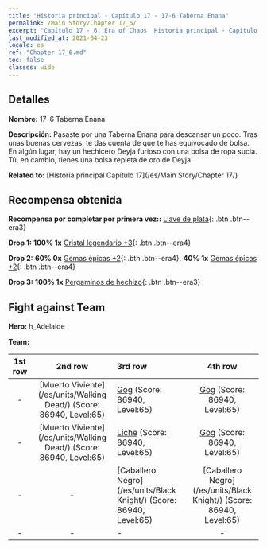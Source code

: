 ```yaml
---
title: "Historia principal - Capítulo 17 - 17-6 Taberna Enana"
permalink: /Main Story/Chapter 17_6/
excerpt: "Capítulo 17 - 6. Era of Chaos  Historia principal - Capítulo 17_6. 17-6 Taberna Enana"
last_modified_at: 2021-04-23
locale: es
ref: "Chapter 17_6.md"
toc: false
classes: wide
---
```


## Detalles

 **Nombre:** 17-6 Taberna Enana

 **Descripción:** Pasaste por una Taberna Enana para descansar un poco. Tras unas buenas cervezas, te das cuenta de que te has equivocado de bolsa. En algún lugar, hay un hechicero Deyja furioso con una bolsa de ropa sucia. Tú, en cambio, tienes una bolsa repleta de oro de Deyja.

 **Related to:** [Historia principal Capítulo 17](/es/Main Story/Chapter 17/)

## Recompensa obtenida

 **Recompensa por completar por primera vez::** [Llave de plata](/ItemsES/con_693/){: .btn .btn--era3}

 **Drop 1:** **100% 1x** [Cristal legendario +3](/ItemsES/mat_59/){: .btn .btn--era4}

 **Drop 2:** **60% 0x** [Gemas épicas +2](/ItemsES/mat_51/){: .btn .btn--era4}, **40% 1x** [Gemas épicas +2](/ItemsES/mat_51/){: .btn .btn--era4}

 **Drop 3:** **100% 1x** [Pergaminos de hechizo](/ItemsES/con_694/){: .btn .btn--era3}


## Fight against Team
 **Hero:** h_Adelaide

 **Team:**


  | 1st row | 2nd row | 3rd row | 4th row |
  |:----:|:----:|:----|:----:|
  | - | [Muerto Viviente](/es/units/Walking Dead/) (Score: 86940, Level:65)  | [Gog](/es/units/Gog/) (Score: 86940, Level:65)  | [Gog](/es/units/Gog/) (Score: 86940, Level:65)  |
  | - | [Muerto Viviente](/es/units/Walking Dead/) (Score: 86940, Level:65)  | [Liche](/es/units/Lich/) (Score: 86940, Level:65)  | [Gog](/es/units/Gog/) (Score: 86940, Level:65)  |
  | - | - | [Caballero Negro](/es/units/Black Knight/) (Score: 86940, Level:65)  | [Caballero Negro](/es/units/Black Knight/) (Score: 86940, Level:65)  |
  | - | - | - | - |



